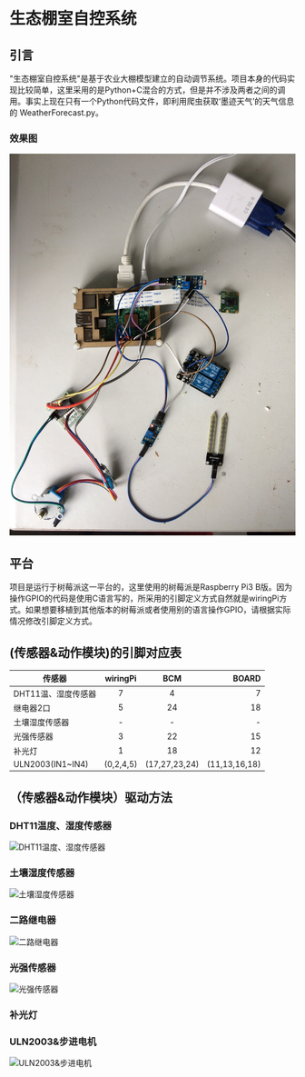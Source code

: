 # 生态棚室自控系统

## 引言
"生态棚室自控系统"是基于农业大棚模型建立的自动调节系统。项目本身的代码实现比较简单，这里采用的是Python+C混合的方式，但是并不涉及两者之间的调用。事实上现在只有一个Python代码文件，即利用爬虫获取‘墨迹天气’的天气信息的 WeatherForecast.py。
### 效果图
![效果图](https://github.com/tianlei124/Greenhouse-automatic-control-system/raw/master/photos/效果图.JPG)

## 平台
项目是运行于树莓派这一平台的，这里使用的树莓派是Raspberry Pi3 B版。因为操作GPIO的代码是使用C语言写的，所采用的引脚定义方式自然就是wiringPi方式。如果想要移植到其他版本的树莓派或者使用别的语言操作GPIO，请根据实际情况修改引脚定义方式。

## (传感器&动作模块)的引脚对应表
|    传感器        | wiringPi| BCM         | BOARD |
| ---------------- | :-----: | :---------: | ----: |
|DHT11温、湿度传感器|    7    |  4          |  7    |
|    继电器2口     |    5    |  24         |  18   |
| 土壤湿度传感器    |    -    |  -          |   -   |
|    光强传感器    |    3    | 22          |   15  |
|    补光灯        |    1    | 18          |   12  |
|ULN2003(IN1~IN4)|(0,2,4,5)|(17,27,23,24)|(11,13,16,18)|

## （传感器&动作模块）驱动方法

### DHT11温度、湿度传感器
![DHT11温度、湿度传感器](https://github.com/tianlei124/Greenhouse-automatic-control-system/raw/master\photos\DHT11温、湿度传感器.JPG)

### 土壤湿度传感器
![土壤湿度传感器](https://github.com/tianlei124/Greenhouse-automatic-control-system/raw/master\photos\土壤湿度传感器.JPG)

### 二路继电器
![二路继电器](https://github.com/tianlei124/Greenhouse-automatic-control-system/raw/master\photos\二路继电器.JPG)

### 光强传感器
![光强传感器](https://github.com/tianlei124/Greenhouse-automatic-control-system/raw/master\photos\光强传感器.JPG)

### 补光灯

### ULN2003&步进电机
![ULN2003&步进电机](https://github.com/tianlei124/Greenhouse-automatic-control-system/raw/master\photos\ULN2003&步进电机.JPG)
